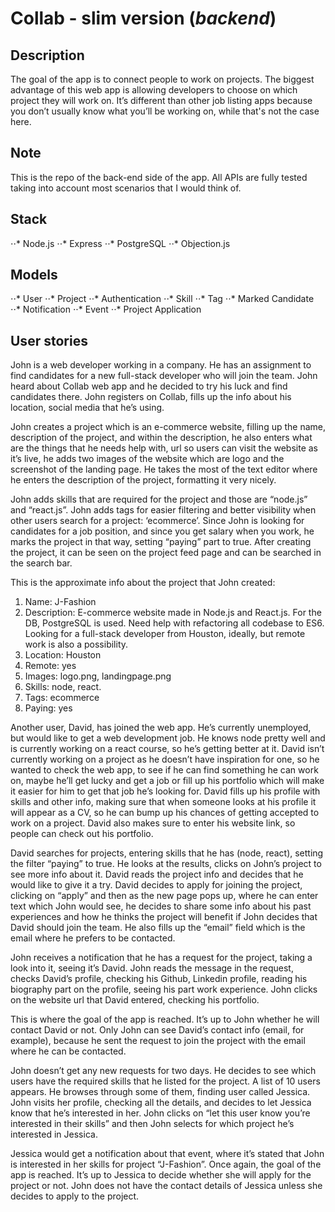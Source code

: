 # Collab - slim version (_backend_)

## Description

The goal of the app is to connect people to work on projects. The biggest advantage of this web app is allowing developers to choose on which project they will work on. It’s different than other job listing apps because you don’t usually know what you’ll be working on, while that's not the case here.

## Note

This is the repo of the back-end side of the app. All APIs are fully tested taking into account most scenarios that I would think of.

## Stack

⋅⋅* Node.js
⋅⋅* Express
⋅⋅* PostgreSQL
⋅⋅* Objection.js

## Models

⋅⋅* User
⋅⋅* Project
⋅⋅* Authentication
⋅⋅* Skill
⋅⋅* Tag
⋅⋅* Marked Candidate
⋅⋅* Notification
⋅⋅* Event
⋅⋅* Project Application

## User stories

John is a web developer working in a company. He has an assignment to find candidates for a new full-stack developer who will join the team. John heard about Collab web app and he decided to try his luck and find candidates there. John registers on Collab, fills up the info about his location, social media that he’s using.

John creates a project which is an e-commerce website, filling up the name, description of the project, and within the description, he also enters what are the things that he needs help with, url so users can visit the website as it’s live, he adds two images of the website which are logo and the screenshot of the landing page. He takes the most of the text editor where he enters the description of the project, formatting it very nicely.

John adds skills that are required for the project and those are “node.js” and “react.js”. John adds tags for easier filtering and better visibility when other users search for a project: ‘ecommerce’. Since John is looking for candidates for a job position, and since you get salary when you work, he marks the project in that way, setting “paying” part to true. After creating the project, it can be seen on the project feed page and can be searched in the search bar.

This is the approximate info about the project that John created:

1. Name: J-Fashion
2. Description: E-commerce website made in Node.js and React.js. For the DB, PostgreSQL is used. Need help with refactoring all codebase to ES6. Looking for a full-stack developer from Houston, ideally, but remote work is also a possibility.
3. Location: Houston
4. Remote: yes
5. Images: logo.png, landingpage.png
6. Skills: node, react.
7. Tags: ecommerce
8. Paying: yes

Another user, David, has joined the web app. He’s currently unemployed, but would like to get a web development job. He knows node pretty well and is currently working on a react course, so he’s getting better at it. David isn’t currently working on a project as he doesn’t have inspiration for one, so he wanted to check the web app, to see if he can find something he can work on, maybe he’ll get lucky and get a job or fill up his portfolio which will make it easier for him to get that job he’s looking for. David fills up his profile with skills and other info, making sure that when someone looks at his profile it will appear as a CV, so he can bump up his chances of getting accepted to work on a project. David also makes sure to enter his website link, so people can check out his portfolio.

David searches for projects, entering skills that he has (node, react), setting the filter “paying” to true. He looks at the results, clicks on John’s project to see more info about it. David reads the project info and decides that he would like to give it a try. David decides to apply for joining the project, clicking on “apply” and then as the new page pops up, where he can enter text which John would see, he decides to share some info about his past experiences and how he thinks the project will benefit if John decides that David should join the team. He also fills up the “email” field which is the email where he prefers to be contacted.

John receives a notification that he has a request for the project, taking a look into it, seeing it’s David. John reads the message in the request, checks David’s profile, checking his Github, Linkedin profile, reading his biography part on the profile, seeing his part work experience. John clicks on the website url that David entered, checking his portfolio.

This is where the goal of the app is reached. It’s up to John whether he will contact David or not. Only John can see David’s contact info (email, for example), because he sent the request to join the project with the email where he can be contacted.

John doesn’t get any new requests for two days. He decides to see which users have the required skills that he listed for the project. A list of 10 users appears. He browses through some of them, finding user called Jessica. John visits her profile, checking all the details, and decides to let Jessica know that he’s interested in her. John clicks on “let this user know you’re interested in their skills” and then John selects for which project he’s interested in Jessica.

Jessica would get a notification about that event, where it’s stated that John is interested in her skills for project “J-Fashion”. Once again, the goal of the app is reached. It’s up to Jessica to decide whether she will apply for the project or not. John does not have the contact details of Jessica unless she decides to apply to the project.
